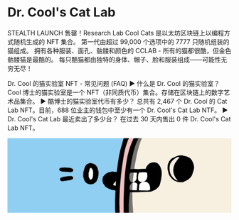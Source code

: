 # Dr. Cool's Cat Lab

STEALTH LAUNCH 售罄！Research Lab Cool Cats 是以太坊区块链上以编程方式随机生成的 NFT 集合。 第一代由超过 99,000 个选项中的 7777 只随机组装的猫组成。 拥有各种服装、面孔、骷髅和颜色的 CCLAB - 所有的猫都很酷，但金色骷髅猫是最酷的。 每只酷猫都由独特的身体、帽子、脸和服装组成——可能性无穷无尽！

Dr. Cool 的猫实验室 NFT - 常见问题 (FAQ)
▶ 什么是 Dr. Cool 的猫实验室？
Cool 博士的猫实验室是一个 NFT（非同质代币）集合。存储在区块链上的数字艺术品集合。
▶ 酷博士的猫实验室代币有多少？
总共有 2,467 个 Dr. Cool 的 Cat Lab NFT。目前，688 位业主的钱包中至少有一个 Dr. Cool's Cat Lab NTF。
▶ Dr. Cool's Cat Lab 最近卖出了多少台？
在过去 30 天内售出 0 件 Dr. Cool's Cat Lab NFT。

![NFT](unnamed.png)


